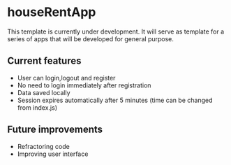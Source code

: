 # houseRentApp
This template is currently under development. It will serve as template for a series of apps that will be developed for general purpose.

## Current features
* User can login,logout and register
* No need to login immediately after registration
* Data saved locally
* Session expires automatically after 5 minutes (time can be changed from index.js)

## Future improvements
* Refractoring code
* Improving user interface
